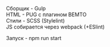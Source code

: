 Сборщик - Gulp  
HTML - PUG с плагином BEMTO  
Стили - SCSS (Stylelint)  
JS собирается через webpack (+ESlint)  
  
Запуск - npm run start
